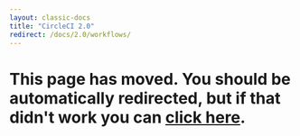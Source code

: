 ```yaml
---
layout: classic-docs
title: "CircleCI 2.0"
redirect: /docs/2.0/workflows/
---
```



<h1>This page has moved. You should be automatically redirected, but if that didn't work you can <a href="/docs/2.0/workflows/">click here</a>.</h1>
